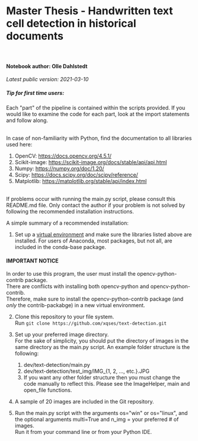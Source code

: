 # Master Thesis - Handwritten text cell detection in historical documents
<br>

#### Notebook author: Olle Dahlstedt
_Latest public version: 2021-03-10_
<br>

##### Tip for first time users:
Each "part" of the pipeline is contained within the scripts provided. If you would like to examine the code for each part, look at the import statements and follow along.

<br>
In case of non-familiarity with Python, find the documentation to all libraries used here:

1. OpenCV: https://docs.opencv.org/4.5.1/
2. Scikit-image: https://scikit-image.org/docs/stable/api/api.html
3. Numpy: https://numpy.org/doc/1.20/
4. Scipy: https://docs.scipy.org/doc/scipy/reference/
5. Matplotlib: https://matplotlib.org/stable/api/index.html

<br>
If problems occur with running the main.py script, please consult this README.md file.
Only contact the author if your problem is not solved by following the recommended installation instructions.

A simple summary of a recommended installation:

1. Set up a [virtual environment](https://docs.python.org/3/tutorial/venv.html) and make sure the libraries listed above are installed. For users of Anaconda, most packages, but not all, are included in the conda-base package.
#### IMPORTANT NOTICE
In order to use this program, the user must install the opencv-python-contrib package. <br>
There are conflicts with installing both opencv-python and opencv-python-contrib. <br>
Therefore, make sure to install the opencv-python-contrib package (and _only_ the contrib-packabge) in a new virtual environment.


2. Clone this repository to your file system. <br>
   Run `git clone https://github.com/xqses/text-detection.git`
3. Set up your preferred image directory. <br>
   For the sake of simplicity, you should put the directory of images in the same directory as the main.py script. An example folder structure is the following:
    1. dev/text-detection/main.py
    2. dev/text-detection/test_img/IMG_{1, 2, ..., etc.}.JPG
    3. If you want any other folder structure then you must change the code manually to reflect this. Please see the ImageHelper, main and open_file functions.

4. A sample of 20 images are included in the Git repository.

5. Run the main.py script with the arguments os="win" or os="linux", and the optional arguments multi=True and n_img = your preferred # of images.
   <br>Run it from your command line or from your Python IDE.
